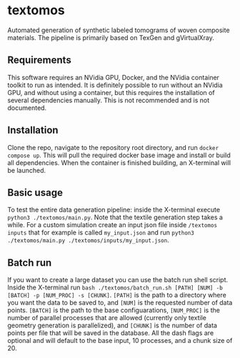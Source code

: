 # textomos
Automated generation of synthetic labeled tomograms of woven composite
materials. The pipeline is primarily based on TexGen and gVirtualXray.

## Requirements
This software requires an NVidia GPU, Docker, and the NVidia container toolkit
to run as intended. It is definitely possible to run without an NVidia GPU, and
without using a container, but this requires the installation of several
dependencies manually. This is not recommended and is not documented. 

## Installation
Clone the repo, navigate to the repository root directory, and run
```docker compose up```.
This will pull the required docker base image and install or build all
dependencies. When the container is finished building, an X-terminal will be
launched.

## Basic usage
To test the entire data generation pipeline: inside the X-terminal execute
```python3 ./textomos/main.py```. Note that the textile generation step takes a
while. For a custom simulation create an input json file inside
```/textomos inputs``` that for example is called
```my_input.json``` and run 
```python3 ./textomos/main.py ./textomos/inputs/my_input.json```.

## Batch run
If you want to create a large dataset you can use the batch run 
shell script. Inside the X-terminal run 
```bash ./textomos/batch_run.sh [PATH] [NUM] -b [BATCH] -p [NUM_PROC] -s [CHUNK]```.
```[PATH]``` is the path to a directory where you want the data to be saved to,
and ```[NUM]``` is the requested number of data points. ```[BATCH]``` is the
path to the base configuarations, ```[NUM_PROC]``` is the number of parallel
processes that are allowed (currently only textile geometry generation is
parallelized), and ```[CHUNK]``` is the number of data points per file that will
be saved in the database. All the dash flags are optional and will default to
the base input, 10 processes, and a chunk size of 20.
